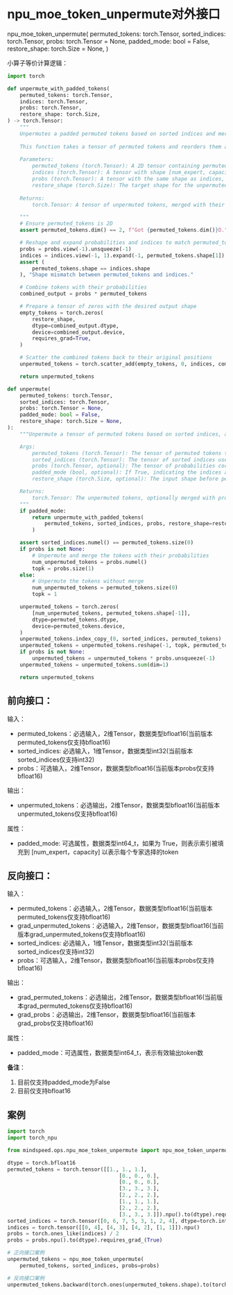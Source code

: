 # npu_moe_token_unpermute对外接口

npu_moe_token_unpermute(
        permuted_tokens: torch.Tensor,
        sorted_indices: torch.Tensor,
        probs: torch.Tensor = None,
        padded_mode: bool = False,
        restore_shape: torch.Size = None,
)

小算子等价计算逻辑：
```python
import torch

def unpermute_with_padded_tokens(
    permuted_tokens: torch.Tensor,
    indices: torch.Tensor,
    probs: torch.Tensor,
    restore_shape: torch.Size,
) -> torch.Tensor:
    """
    Unpermutes a padded permuted tokens based on sorted indices and merges the tokens with their corresponding probabilities.
    
    This function takes a tensor of permuted tokens and reorders them according to the provided indices. It also combines the tokens with their associated probabilities.
    
    Parameters:
        permuted_tokens (torch.Tensor): A 2D tensor containing permuted tokens.
        indices (torch.Tensor): A tensor with shape [num_expert, capacity], indicating the selected tokens for each expert.
        probs (torch.Tensor): A tensor with the same shape as indices, containing probabilities corresponding to each token.
        restore_shape (torch.Size): The target shape for the unpermuted tokens tensor.
    
    Returns:
        torch.Tensor: A tensor of unpermuted tokens, merged with their probabilities.

    """
    # Ensure permuted_tokens is 2D
    assert permuted_tokens.dim() == 2, f"Got {permuted_tokens.dim()}D."

    # Reshape and expand probabilities and indices to match permuted_tokens
    probs = probs.view(-1).unsqueeze(-1)
    indices = indices.view(-1, 1).expand(-1, permuted_tokens.shape[1])
    assert (
        permuted_tokens.shape == indices.shape
    ), "Shape mismatch between permuted_tokens and indices."

    # Combine tokens with their probabilities
    combined_output = probs * permuted_tokens

    # Prepare a tensor of zeros with the desired output shape
    empty_tokens = torch.zeros(
        restore_shape,
        dtype=combined_output.dtype,
        device=combined_output.device,
        requires_grad=True,
    )

    # Scatter the combined tokens back to their original positions
    unpermuted_tokens = torch.scatter_add(empty_tokens, 0, indices, combined_output)

    return unpermuted_tokens

def unpermute(
    permuted_tokens: torch.Tensor,
    sorted_indices: torch.Tensor,
    probs: torch.Tensor = None,
    padded_mode: bool = False,
    restore_shape: torch.Size = None,
):
    """Unpermute a tensor of permuted tokens based on sorted indices, and optionally merge the tokens with their corresponding probabilities.

    Args:
        permuted_tokens (torch.Tensor): The tensor of permuted tokens to be unpermuted.
        sorted_indices (torch.Tensor): The tensor of sorted indices used to unpermute the tokens.
        probs (torch.Tensor, optional): The tensor of probabilities corresponding to the permuted tokens. If provided, the unpermuted tokens will be merged with their respective probabilities.
        padded_mode (bool, optional): If True, indicating the indices are padded to [num_expert, capacity] to denote selected tokens per expert. Defaults to False.
        restore_shape (torch.Size, optional): The input shape before permutation, only used in padding mode. Defaults to None.

    Returns:
        torch.Tensor: The unpermuted tokens, optionally merged with probabilities.
    """
    if padded_mode:
        return unpermute_with_padded_tokens(
            permuted_tokens, sorted_indices, probs, restore_shape=restore_shape
        )

    assert sorted_indices.numel() == permuted_tokens.size(0)
    if probs is not None:
        # Unpermute and merge the tokens with their probabilities
        num_unpermuted_tokens = probs.numel()
        topk = probs.size(1)
    else:
        # Unpermute the tokens without merge
        num_unpermuted_tokens = permuted_tokens.size(0)
        topk = 1

    unpermuted_tokens = torch.zeros(
        [num_unpermuted_tokens, permuted_tokens.shape[-1]],
        dtype=permuted_tokens.dtype,
        device=permuted_tokens.device,
    )
    unpermuted_tokens.index_copy_(0, sorted_indices, permuted_tokens)
    unpermuted_tokens = unpermuted_tokens.reshape(-1, topk, permuted_tokens.size(-1))
    if probs is not None:
        unpermuted_tokens = unpermuted_tokens * probs.unsqueeze(-1)
    unpermuted_tokens = unpermuted_tokens.sum(dim=1)

    return unpermuted_tokens
```

## 前向接口：

输入：

- permuted_tokens：必选输入，2维Tensor，数据类型bfloat16(当前版本permuted_tokens仅支持bfloat16)
- sorted_indices: 必选输入，1维Tensor，数据类型int32(当前版本sorted_indices仅支持int32)
- probs：可选输入，2维Tensor，数据类型bfloat16(当前版本probs仅支持bfloat16)

输出：

- unpermuted_tokens：必选输出，2维Tensor，数据类型bfloat16(当前版本unpermuted_tokens仅支持bfloat16)

属性：

- padded_mode: 可选属性，数据类型int64_t，如果为 True，则表示索引被填充到 [num_expert，capacity] 以表示每个专家选择的token


## 反向接口：

输入：

- permuted_tokens：必选输入，2维Tensor，数据类型bfloat16(当前版本permuted_tokens仅支持bfloat16)
- grad_unpermuted_tokens：必选输入，2维Tensor，数据类型bfloat16(当前版本grad_unpermuted_tokens仅支持bfloat16)
- sorted_indices: 必选输入，1维Tensor，数据类型int32(当前版本sorted_indices仅支持int32)
- probs：可选输入，2维Tensor，数据类型bfloat16(当前版本probs仅支持bfloat16)

输出：

- grad_permuted_tokens：必选输出，2维Tensor，数据类型bfloat16(当前版本grad_permuted_tokens仅支持bfloat16)
- grad_probs：必选输出，2维Tensor，数据类型bfloat16(当前版本grad_probs仅支持bfloat16)

属性：

- padded_mode：可选属性，数据类型int64_t，表示有效输出token数


**备注**：
1. 目前仅支持padded_mode为False
2. 目前仅支持bfloat16


## 案例

```python
import torch
import torch_npu

from mindspeed.ops.npu_moe_token_unpermute import npu_moe_token_unpermute

dtype = torch.bfloat16
permuted_tokens = torch.tensor([[1., 1., 1.],
                                    [0., 0., 0.],
                                    [0., 0., 0.],
                                    [3., 3., 3.],
                                    [2., 2., 2.],
                                    [1., 1., 1.],
                                    [2., 2., 2.],
                                    [3., 3., 3.]]).npu().to(dtype).requires_grad_(True)
sorted_indices = torch.tensor([0, 6, 7, 5, 3, 1, 2, 4], dtype=torch.int32).npu()
indices = torch.tensor([[0, 4], [4, 3], [4, 2], [1, 1]]).npu()
probs = torch.ones_like(indices) / 2
probs = probs.npu().to(dtype).requires_grad_(True)

# 正向接口案例
unpermuted_tokens = npu_moe_token_unpermute(
    permuted_tokens, sorted_indices, probs=probs)

# 反向接口案例
unpermuted_tokens.backward(torch.ones(unpermuted_tokens.shape).to(torch.bfloat16).npu())
```